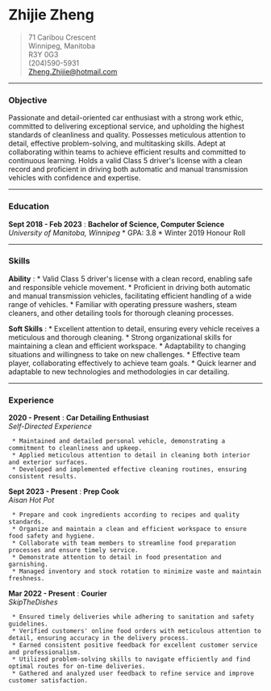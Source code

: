 # Zhijie Zheng

> 71 Caribou Crescent       
> Winnipeg, Manitoba    
> R3Y 0G3           
> (204)590-5931     
> Zheng.Zhijie@hotmail.com

-----
### Objective
Passionate and detail-oriented car enthusiast with a strong work ethic, committed to delivering exceptional service, and upholding the highest standards of cleanliness and quality. Possesses meticulous attention to detail, effective problem-solving, and multitasking skills. Adept at collaborating within teams to achieve efficient results and committed to continuous learning. Holds a valid Class 5 driver's license with a clean record and proficient in driving both automatic and manual transmission vehicles with confidence and expertise.

-----
### Education
**Sept 2018 - Feb 2023**
:    **Bachelor of Science, Computer Science**<br />
     *University of Manitoba, Winnipeg*
     * GPA: 3.8
     * Winter 2019 Honour Roll
 
-----
### Skills
**Ability**
:    *   Valid Class 5 driver's license with a clean record, enabling safe and responsible vehicle movement.
     *   Proficient in driving both automatic and manual transmission vehicles, facilitating efficient handling of a wide range of vehicles.
     *   Familiar with operating pressure washers, steam cleaners, and other detailing tools for thorough cleaning processes.
     
**Soft Skills**
:    *   Excellent attention to detail, ensuring every vehicle receives a meticulous and thorough cleaning.
     *   Strong organizational skills for maintaining a clean and efficient workspace.
     *   Adaptability to changing situations and willingness to take on new challenges.
     *   Effective team player, collaborating effectively to achieve team goals.
     *   Quick learner and adaptable to new technologies and methodologies in car detailing.
     
----- 
### Experience
**2020 - Present**
:    **Car Detailing Enthusiast**<br />
     *Self-Directed Experience*
     
     * Maintained and detailed personal vehicle, demonstrating a commitment to cleanliness and upkeep.
     * Applied meticulous attention to detail in cleaning both interior and exterior surfaces.
     * Developed and implemented effective cleaning routines, ensuring consistent results.

**Sept 2023 - Present**
:    **Prep Cook**<br />
     *Aisan Hot Pot*
     
     * Prepare and cook ingredients according to recipes and quality standards.
     * Organize and maintain a clean and efficient workspace to ensure food safety and hygiene.
     * Collaborate with team members to streamline food preparation processes and ensure timely service.
     * Demonstrate attention to detail in food presentation and garnishing.
     * Managed inventory and stock rotation to minimize waste and maintain freshness.

**Mar 2022 - Present**
:    **Courier**<br />
     *SkipTheDishes*
     
     * Ensured timely deliveries while adhering to sanitation and safety guidelines.
     * Verified customers' online food orders with meticulous attention to detail, ensuring accuracy in the delivery process.
     * Earned consistent positive feedback for excellent customer service and professionalism.
     * Utilized problem-solving skills to navigate efficiently and find optimal routes for on-time deliveries.
     * Gathered and analyzed user feedback to refine service and improve customer satisfaction.
